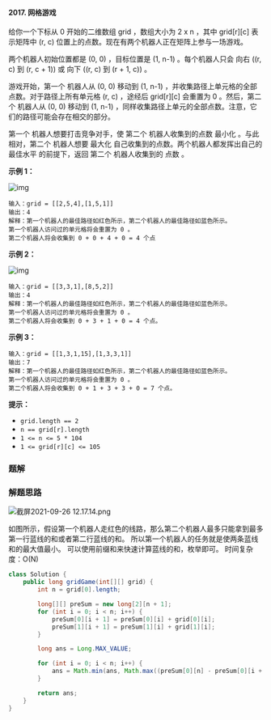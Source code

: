 #### 2017. 网格游戏

给你一个下标从 0 开始的二维数组 grid ，数组大小为 2 x n ，其中 grid[r][c] 表示矩阵中 (r, c) 位置上的点数。现在有两个机器人正在矩阵上参与一场游戏。

两个机器人初始位置都是 (0, 0) ，目标位置是 (1, n-1) 。每个机器人只会 向右 ((r, c) 到 (r, c + 1)) 或 向下 ((r, c) 到 (r + 1, c)) 。

游戏开始，第一个 机器人从 (0, 0) 移动到 (1, n-1) ，并收集路径上单元格的全部点数。对于路径上所有单元格 (r, c) ，途经后 grid[r][c] 会重置为 0 。然后，第二个 机器人从 (0, 0) 移动到 (1, n-1) ，同样收集路径上单元的全部点数。注意，它们的路径可能会存在相交的部分。

第一个 机器人想要打击竞争对手，使 第二个 机器人收集到的点数 最小化 。与此相对，第二个 机器人想要 最大化 自己收集到的点数。两个机器人都发挥出自己的 最佳水平 的前提下，返回 第二个 机器人收集到的 点数 。

**示例 1：**

![img](http://gitlab.wsh-study.com/xp-study/LeeteCode/-/blob/master/前缀和与差分数组/images/网格游戏/1.jpg)

```shell
输入：grid = [[2,5,4],[1,5,1]]
输出：4
解释：第一个机器人的最佳路径如红色所示，第二个机器人的最佳路径如蓝色所示。
第一个机器人访问过的单元格将会重置为 0 。
第二个机器人将会收集到 0 + 0 + 4 + 0 = 4 个点
```

**示例 2：**

![img](http://gitlab.wsh-study.com/xp-study/LeeteCode/-/blob/master/前缀和与差分数组/images/网格游戏/2.jpg)

```shell
输入：grid = [[3,3,1],[8,5,2]]
输出：4
解释：第一个机器人的最佳路径如红色所示，第二个机器人的最佳路径如蓝色所示。 
第一个机器人访问过的单元格将会重置为 0 。
第二个机器人将会收集到 0 + 3 + 1 + 0 = 4 个点。
```

**示例 3：**

```shell
输入：grid = [[1,3,1,15],[1,3,3,1]]
输出：7
解释：第一个机器人的最佳路径如红色所示，第二个机器人的最佳路径如蓝色所示。
第一个机器人访问过的单元格将会重置为 0 。
第二个机器人将会收集到 0 + 1 + 3 + 3 + 0 = 7 个点。
```

**提示：**

- `grid.length == 2`
- `n == grid[r].length`
- `1 <= n <= 5 * 104`
- `1 <= grid[r][c] <= 105`

### 题解

### 解题思路

![截屏2021-09-26 12.17.14.png](http://gitlab.wsh-study.com/xp-study/LeeteCode/-/blob/master/前缀和与差分数组/images/网格游戏/3.jpg)

如图所示，假设第一个机器人走红色的线路，那么第二个机器人最多只能拿到最多第一行蓝线的和或者第二行蓝线的和。
所以第一个机器人的任务就是使两条蓝线和的最大值最小。
可以使用前缀和来快速计算蓝线的和，枚举即可。
时间复杂度：O(N)

```java
class Solution {
    public long gridGame(int[][] grid) {
        int n = grid[0].length;

        long[][] preSum = new long[2][n + 1];
        for (int i = 0; i < n; i++) {
            preSum[0][i + 1] = preSum[0][i] + grid[0][i];
            preSum[1][i + 1] = preSum[1][i] + grid[1][i];
        }

        long ans = Long.MAX_VALUE;

        for (int i = 0; i < n; i++) {
            ans = Math.min(ans, Math.max((preSum[0][n] - preSum[0][i + 1]), preSum[1][i]));
        }

        return ans;
    }
}
```



